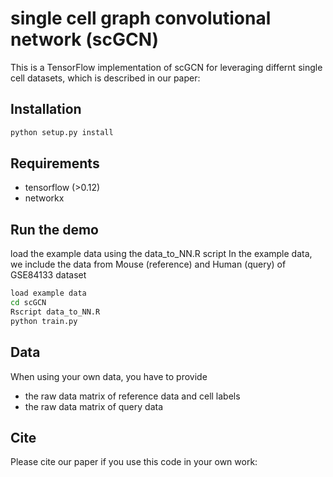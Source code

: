 # single cell graph convolutional network (scGCN)

This is a TensorFlow implementation of scGCN for leveraging differnt single cell datasets, which is described in our paper:
 

## Installation

```bash
python setup.py install
```

## Requirements
* tensorflow (>0.12)
* networkx

## Run the demo

load the example data using the data_to_NN.R script
In the example data, we include the data from Mouse (reference) and Human (query) of GSE84133 dataset
```bash
load example data
cd scGCN
Rscript data_to_NN.R 
python train.py
```

## Data

When using your own data, you have to provide 
* the raw data matrix of reference data and cell labels
* the raw data matrix of query data


## Cite

Please cite our paper if you use this code in your own work:

```
```